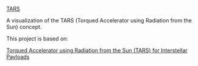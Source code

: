 [TARS](https://tuohimetsa.github.io/TARS/tars_solar_system.html)

A visualization of the TARS (Torqued Accelerator using Radiation from the Sun) concept.

This project is based on:

[Torqued Accelerator using Radiation from the Sun (TARS) for Interstellar Payloads](https://arxiv.org/abs/2507.17615)
